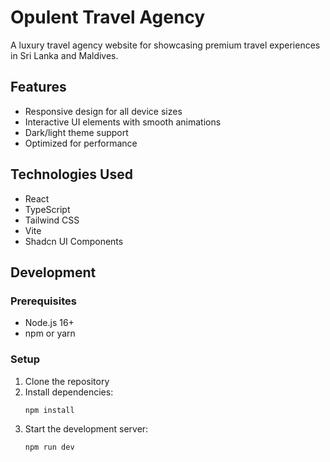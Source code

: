 # Opulent Travel Agency

A luxury travel agency website for showcasing premium travel experiences in Sri Lanka and Maldives.

## Features

- Responsive design for all device sizes
- Interactive UI elements with smooth animations
- Dark/light theme support
- Optimized for performance

## Technologies Used

- React
- TypeScript
- Tailwind CSS
- Vite
- Shadcn UI Components

## Development

### Prerequisites

- Node.js 16+
- npm or yarn

### Setup

1. Clone the repository
2. Install dependencies:
   ```bash
   npm install
   ```
3. Start the development server:
   ```bash
   npm run dev
   ```
